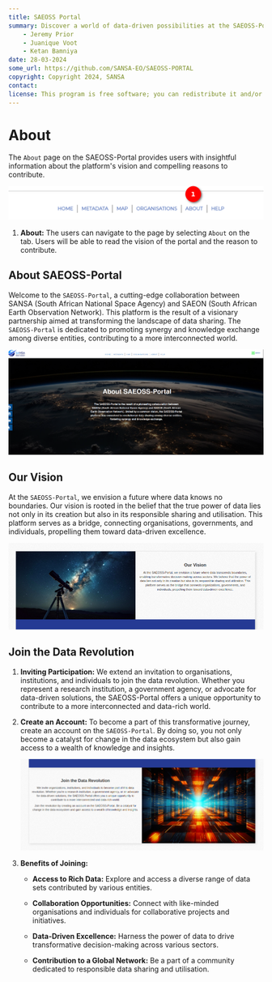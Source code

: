 ```yaml
---
title: SAEOSS Portal
summary: Discover a world of data-driven possibilities at the SAEOSS-Portal, where information converges to empower data sharing and decision-making.
    - Jeremy Prior
    - Juanique Voot
    - Ketan Bamniya
date: 28-03-2024
some_url: https://github.com/SANSA-EO/SAEOSS-PORTAL
copyright: Copyright 2024, SANSA
contact:
license: This program is free software; you can redistribute it and/or modify it under the terms of the GNU Affero General Public License as published by the Free Software Foundation; either version 3 of the License, or (at your option) any later version.
---
```


# About

The `About` page on the SAEOSS-Portal provides users with insightful information about the platform's vision and compelling reasons to contribute.

![about page](img/about-page-1.png)

1. **About:** The users can navigate to the page by selecting `About` on the tab. Users will be able to read the vision of the portal and the reason to contribute.

## About SAEOSS-Portal

Welcome to the `SAEOSS-Portal`, a cutting-edge collaboration between SANSA (South African National Space Agency) and SAEON (South African Earth Observation Network). This platform is the result of a visionary partnership aimed at transforming the landscape of data sharing. The `SAEOSS-Portal` is dedicated to promoting synergy and knowledge exchange among diverse entities, contributing to a more interconnected world.

![about saeoss-portal](img/about-page-2.png)

## Our Vision

At the `SAEOSS-Portal`, we envision a future where data knows no boundaries. Our vision is rooted in the belief that the true power of data lies not only in its creation but also in its responsible sharing and utilisation. This platform serves as a bridge, connecting organisations, governments, and individuals, propelling them toward data-driven excellence.

![vision](img/about-page-3.png)

## Join the Data Revolution

1. **Inviting Participation:** We extend an invitation to organisations, institutions, and individuals to join the data revolution. Whether you represent a research institution, a government agency, or advocate for data-driven solutions, the SAEOSS-Portal offers a unique opportunity to contribute to a more interconnected and data-rich world.

2. **Create an Account:** To become a part of this transformative journey, create an account on the `SAEOSS-Portal`. By doing so, you not only become a catalyst for change in the data ecosystem but also gain access to a wealth of knowledge and insights.

    ![revolution](img/about-page-4.png)

3. **Benefits of Joining:**

    - **Access to Rich Data:** Explore and access a diverse range of data sets contributed by various entities.

    - **Collaboration Opportunities:** Connect with like-minded organisations and individuals for collaborative projects and initiatives.

    - **Data-Driven Excellence:** Harness the power of data to drive transformative decision-making across various sectors.

    - **Contribution to a Global Network:** Be a part of a community dedicated to responsible data sharing and utilisation.
